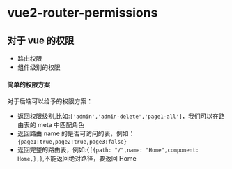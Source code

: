<!--
 * @Author: your name
 * @Date: 2021-08-08 17:32:43
 * @LastEditTime: 2021-08-10 09:40:56
 * @LastEditors: Please set LastEditors
 * @Description: In User Settings Edit
 * @FilePath: /vue2-router-permissions/README.md
-->

# vue2-router-permissions

## 对于 vue 的权限

- 路由权限
- 组件级别的权限

#### 简单的权限方案

对于后端可以给予的权限方案：

- 返回权限级别,比如:`['admin','admin-delete','page1-all']`，我们可以在路由表的 meta 中匹配角色
- 返回路由 name 的是否可访问的表，例如：`{page1:true,page2:true,page3:false}`
- 返回完整的路由表，例如:`{[{path: "/",name: "Home",component: Home,},}`,不能返回绝对路径，要返回 Home
